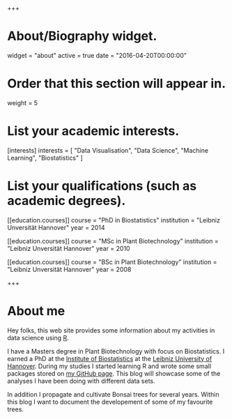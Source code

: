 +++
# About/Biography widget.
widget = "about"
active = true
date = "2016-04-20T00:00:00"

# Order that this section will appear in.
weight = 5

# List your academic interests.
[interests]
  interests = [
    "Data Visualisation",
    "Data Science",
    "Machine Learning",
    "Biostatistics"
  ]

# List your qualifications (such as academic degrees).
[[education.courses]]
  course = "PhD in Biostatistics"
  institution = "Leibniz Unversität Hannover"
  year = 2014

[[education.courses]]
  course = "MSc in Plant Biotechnology"
  institution = "Leibniz Unversität Hannover"
  year = 2010

[[education.courses]]
  course = "BSc in Plant Biotechnology"
  institution = "Leibniz Unversität Hannover"
  year = 2008
 
+++

# About me

Hey folks, this web site provides some information about my activities in data science using [R](https://cran.r-project.org/).

I have a Masters degree in Plant Biotechnology with focus on Biostatistics. I earned a PhD at the [Institute of Biostatistics](https://www.biostat.uni-hannover.de/biostatistik.html?&L=1) at the [Leibniz University of Hannover](https://www.uni-hannover.de/en/?no_cache=1). During my studies I started learning R and wrote some small packages stored on [my GitHub page](https://github.com/AKitsche).
This blog will showcase some of the analyses I have been doing with different data sets.

In addition I propagate and cultivate Bonsai trees for several years. Within this blog I want to document the developement of some of my favourite trees. 

